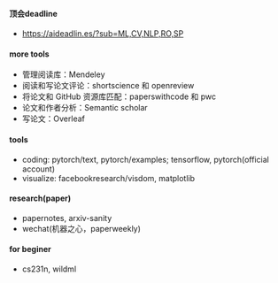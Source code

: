#### 顶会deadline
- https://aideadlin.es/?sub=ML,CV,NLP,RO,SP

#### more tools 
- 管理阅读库：Mendeley
- 阅读和写论文评论：shortscience 和 openreview
- 将论文和 GitHub 资源库匹配：paperswithcode 和 pwc
- 论文和作者分析：Semantic scholar
- 写论文：Overleaf

#### tools
- coding: pytorch/text, pytorch/examples; tensorflow, pytorch(official account)
- visualize: facebookresearch/visdom, matplotlib

#### research(paper)
- papernotes, arxiv-sanity
- wechat(机器之心，paperweekly)

#### for beginer
- cs231n, wildml
